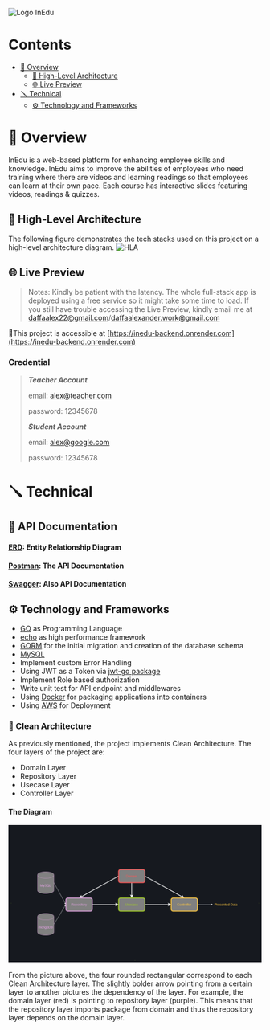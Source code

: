 ![Logo InEdu](https://user-images.githubusercontent.com/74149436/151357103-e850a849-e677-4a84-b43d-15eb994ef6ed.jpeg)

# Contents
- [🎡 Overview](https://github.com/daffaalex22/LMS-Backend/new/main?readme=1#-overview)
  - [🎯 High-Level Architecture](https://github.com/daffaalex22/LMS-Backend/new/main?readme=1#-high-level-architecture)
  - [🌐 Live Preview](https://github.com/daffaalex22/LMS-Backend/new/main?readme=1#-live-preview)
- [🪛 Technical](https://github.com/daffaalex22/LMS-Backend/new/main?readme=1#-technical)
  - [⚙️ Technology and Frameworks
](https://github.com/daffaalex22/LMS-Backend/new/main?readme=1#%EF%B8%8F-technology-and-frameworks)

# 🎡 Overview

InEdu is a web-based platform for enhancing employee skills and knowledge. InEdu aims to improve the abilities of employees who need training where there are videos and learning readings so that employees can learn at their own pace. Each course has interactive slides featuring videos, readings & quizzes.


## 🎯 High-Level Architecture
The following figure demonstrates the tech stacks used on this project on a high-level architecture diagram.
![HLA](https://github.com/daffaalex22/LMS-Backend/assets/67172568/6c756968-a01f-4747-aa6a-4754d04a2e92)

## 🌐 Live Preview
> Notes: Kindly be patient with the latency. The whole full-stack app is deployed using a free service so it might take some time to load.
> If you still have trouble accessing the Live Preview, kindly email me at daffaalex22@gmail.com/daffaalexander.work@gmail.com

🔗This project is accessible at [https://inedu-backend.onrender.com](https://inedu-backend.onrender.com)

### Credential
> 
> **_Teacher Account_**
> 
>   email: alex@teacher.com
> 
>   password: 12345678
> 
> **_Student Account_**
> 
>   email: alex@google.com
> 
>   password: 12345678

# 🪛 Technical

## 📑 API Documentation
#### [ERD](https://www.figma.com/file/LiNhF4XjN2T8ZB9bToe9Qf/Learning-Managament-System?node-id=0%3A1): Entity Relationship Diagram
#### [Postman](https://documenter.getpostman.com/view/17525041/UVeAuoG7): The API Documentation
#### [Swagger](https://app.swaggerhub.com/apis/krisnadwipayana07/InEdu/1.0.0#/students/getLoginStudent): Also API Documentation

## ⚙️ Technology and Frameworks

- [GO](https://go.dev/doc/) as Programming Language
- [echo](https://labstack.com/echo) as high performance framework
- [GORM](https://gorm.io/docs/) for the initial migration and creation of the database schema
- [MySQL](https://dev.mysql.com/doc/)
- Implement custom Error Handling
- Using JWT as a Token via [jwt-go package](https://github.com/dgrijalva/jwt-go)
- Implement Role based authorization
- Write unit test for API endpoint and middlewares
- Using [Docker](https://docs.docker.com/) for packaging applications into containers
- Using [AWS](https://aws.amazon.com/) for Deployment

### 🧹 Clean Architecture

As previously mentioned, the project implements Clean Architecture. The four layers of the project are:

- Domain Layer
- Repository Layer
- Usecase Layer
- Controller Layer

#### The Diagram

![golang clean architecture](https://github.com/daffaalex22/jobdir/raw/main/CleanArch.png)

From the picture above, the four rounded rectangular correspond to each Clean Architecture layer. The slightly bolder arrow pointing from a certain layer to another pictures the dependency of the layer. For example, the domain layer (red) is pointing to repository layer (purple). This means that the repository layer imports package from domain and thus the repository layer depends on the domain layer.

